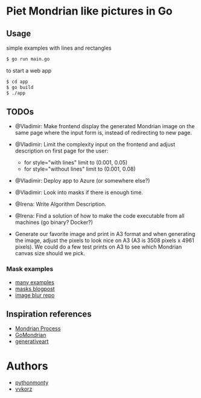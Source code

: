 # Piet Mondrian like pictures in Go

## Usage

simple examples with lines and rectangles

```bash
$ go run main.go
```

to start a web app

```bash
$ cd app
$ go build
$ ./app
```

## TODOs

- @Vladimir: Make frontend display the generated Mondrian image on the same page where the input form is, instead of redirecting to new page.
- @Vladimir: Limit the complexity input on the frontend and adjust description on first page for the user:
  - for style="with lines" limit to (0.001, 0.05)
  - for style="without lines" limit to (0.001, 0.08)
- @Vladimir: Deploy app to Azure (or somewhere else?)
- @Vladimir: Look into masks if there is enough time.
- @Irena: Write Algorithm Description.
- @Irena: Find a solution of how to make the code executable from all machines (go binary? Docker?)

- Generate our favorite image and print in A3 format and when generating the image, adjust the pixels to look nice on A3 (A3 is 3508 pixels x 4961 pixels).
    We could do a few test prints on A3 to see which Mondrian canvas size should we pick.

### Mask examples

- [many examples](https://golang.hotexamples.com/examples/image.draw/-/DrawMask/golang-drawmask-function-examples.html)
- [masks blogpost](https://medium.com/@damithadayananda/image-processing-with-golang-8f20d2d243a2)
- [image blur repo](https://github.com/brunocramos/go-image-blur/blob/master/image-blur.go)


## Inspiration references

- [Mondrian Process](https://citeseerx.ist.psu.edu/viewdoc/download?doi=10.1.1.564.8410&rep=rep1&type=pdf)
- [GoMondrian](https://github.com/8lall0/GoMondrian)
- [generativeart](https://github.com/jdxyw/generativeart)

# Authors

- [pythonmonty](https://github.com/pythonmonty)
- [vvkorz](https://github.com/vvkorz)